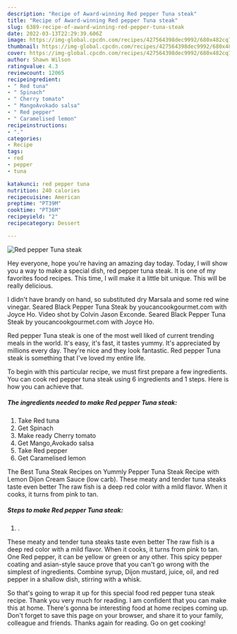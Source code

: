```yaml
---
description: "Recipe of Award-winning Red pepper Tuna steak"
title: "Recipe of Award-winning Red pepper Tuna steak"
slug: 6389-recipe-of-award-winning-red-pepper-tuna-steak
date: 2022-03-13T22:29:39.606Z
image: https://img-global.cpcdn.com/recipes/427564398dec9992/680x482cq70/red-pepper-tuna-steak-recipe-main-photo.jpg
thumbnail: https://img-global.cpcdn.com/recipes/427564398dec9992/680x482cq70/red-pepper-tuna-steak-recipe-main-photo.jpg
cover: https://img-global.cpcdn.com/recipes/427564398dec9992/680x482cq70/red-pepper-tuna-steak-recipe-main-photo.jpg
author: Shawn Wilson
ratingvalue: 4.3
reviewcount: 12065
recipeingredient:
- " Red tuna"
- " Spinach"
- " Cherry tomato"
- " MangoAvokado salsa"
- " Red pepper"
- " Caramelised lemon"
recipeinstructions:
- "."
categories:
- Recipe
tags:
- red
- pepper
- tuna

katakunci: red pepper tuna 
nutrition: 240 calories
recipecuisine: American
preptime: "PT39M"
cooktime: "PT36M"
recipeyield: "2"
recipecategory: Dessert

---
```



![Red pepper Tuna steak](https://img-global.cpcdn.com/recipes/427564398dec9992/680x482cq70/red-pepper-tuna-steak-recipe-main-photo.jpg)

Hey everyone, hope you're having an amazing day today. Today, I will show you a way to make a special dish, red pepper tuna steak. It is one of my favorites food recipes. This time, I will make it a little bit unique. This will be really delicious.

I didn&#39;t have brandy on hand, so substituted dry Marsala and some red wine vinegar. Seared Black Pepper Tuna Steak by youcancookgourmet.com with Joyce Ho. Video shot by Colvin Jason Exconde. Seared Black Pepper Tuna Steak by youcancookgourmet.com with Joyce Ho.

Red pepper Tuna steak is one of the most well liked of current trending meals in the world. It's easy, it's fast, it tastes yummy. It's appreciated by millions every day. They're nice and they look fantastic. Red pepper Tuna steak is something that I've loved my entire life.


To begin with this particular recipe, we must first prepare a few ingredients. You can cook red pepper tuna steak using 6 ingredients and 1 steps. Here is how you can achieve that.

<!--inarticleads1-->

##### The ingredients needed to make Red pepper Tuna steak:

1. Take  Red tuna
1. Get  Spinach
1. Make ready  Cherry tomato
1. Get  Mango,Avokado salsa
1. Take  Red pepper
1. Get  Caramelised lemon


The Best Tuna Steak Recipes on Yummly Pepper Tuna Steak Recipe with Lemon Dijon Cream Sauce (low carb). These meaty and tender tuna steaks taste even better The raw fish is a deep red color with a mild flavor. When it cooks, it turns from pink to tan. 

<!--inarticleads2-->

##### Steps to make Red pepper Tuna steak:

1. .


These meaty and tender tuna steaks taste even better The raw fish is a deep red color with a mild flavor. When it cooks, it turns from pink to tan. One Red pepper, it can be yellow or green or any other. This spicy pepper coating and asian-style sauce prove that you can&#39;t go wrong with the simplest of ingredients. Combine syrup, Dijon mustard, juice, oil, and red pepper in a shallow dish, stirring with a whisk. 

So that's going to wrap it up for this special food red pepper tuna steak recipe. Thank you very much for reading. I am confident that you can make this at home. There's gonna be interesting food at home recipes coming up. Don't forget to save this page on your browser, and share it to your family, colleague and friends. Thanks again for reading. Go on get cooking!
